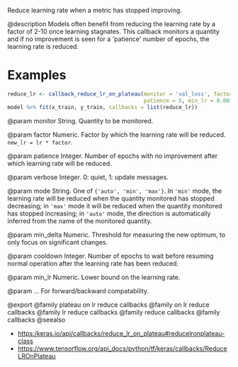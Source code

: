 Reduce learning rate when a metric has stopped improving.

@description
Models often benefit from reducing the learning rate by a factor
of 2-10 once learning stagnates. This callback monitors a
quantity and if no improvement is seen for a 'patience' number
of epochs, the learning rate is reduced.

# Examples

```r
reduce_lr <- callback_reduce_lr_on_plateau(monitor = 'val_loss', factor = 0.2,
                                           patience = 5, min_lr = 0.001)
model %>% fit(x_train, y_train, callbacks = list(reduce_lr))
```

@param monitor
String. Quantity to be monitored.

@param factor
Numeric. Factor by which the learning rate will be reduced.
`new_lr = lr * factor`.

@param patience
Integer. Number of epochs with no improvement after which
learning rate will be reduced.

@param verbose
Integer. 0: quiet, 1: update messages.

@param mode
String. One of `{'auto', 'min', 'max'}`. In `'min'` mode,
the learning rate will be reduced when the
quantity monitored has stopped decreasing; in `'max'` mode it will
be reduced when the quantity monitored has stopped increasing; in
`'auto'` mode, the direction is automatically inferred from the name
of the monitored quantity.

@param min_delta
Numeric. Threshold for measuring the new optimum, to only focus
on significant changes.

@param cooldown
Integer. Number of epochs to wait before resuming normal
operation after the learning rate has been reduced.

@param min_lr
Numeric. Lower bound on the learning rate.

@param ...
For forward/backward compatability.

@export
@family plateau on lr reduce callbacks
@family on lr reduce callbacks
@family lr reduce callbacks
@family reduce callbacks
@family callbacks
@seealso
+ <https:/keras.io/api/callbacks/reduce_lr_on_plateau#reducelronplateau-class>
+ <https://www.tensorflow.org/api_docs/python/tf/keras/callbacks/ReduceLROnPlateau>
